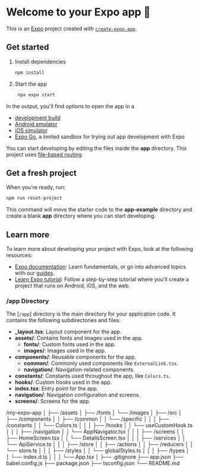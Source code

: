 # Welcome to your Expo app 👋

This is an [Expo](https://expo.dev) project created with [`create-expo-app`](https://www.npmjs.com/package/create-expo-app).

## Get started

1. Install dependencies

   ```bash
   npm install
   ```

2. Start the app

   ```bash
    npx expo start
   ```

In the output, you'll find options to open the app in a

- [development build](https://docs.expo.dev/develop/development-builds/introduction/)
- [Android emulator](https://docs.expo.dev/workflow/android-studio-emulator/)
- [iOS simulator](https://docs.expo.dev/workflow/ios-simulator/)
- [Expo Go](https://expo.dev/go), a limited sandbox for trying out app development with Expo

You can start developing by editing the files inside the **app** directory. This project uses [file-based routing](https://docs.expo.dev/router/introduction).

## Get a fresh project

When you're ready, run:

```bash
npm run reset-project
```

This command will move the starter code to the **app-example** directory and create a blank **app** directory where you can start developing.

## Learn more

To learn more about developing your project with Expo, look at the following resources:

- [Expo documentation](https://docs.expo.dev/): Learn fundamentals, or go into advanced topics with our [guides](https://docs.expo.dev/guides).
- [Learn Expo tutorial](https://docs.expo.dev/tutorial/introduction/): Follow a step-by-step tutorial where you'll create a project that runs on Android, iOS, and the web.

### /app Directory

The [`/app`] directory is the main directory for your application code. It contains the following subdirectories and files:

- **_layout.tsx**: Layout component for the app.
- **assets/**: Contains fonts and images used in the app.
  - **fonts/**: Custom fonts used in the app.
  - **images/**: Images used in the app.
- **components/**: Reusable components for the app.
  - **common/**: Commonly used components like `ExternalLink.tsx`.
  - **navigation/**: Navigation-related components.
- **constants/**: Constants used throughout the app, like `Colors.ts`.
- **hooks/**: Custom hooks used in the app.
- **index.tsx**: Entry point for the app.
- **navigation/**: Navigation configuration and screens.
- **screens/**: Screens for the app.


/my-expo-app
│
├── /assets
│   ├── /fonts
│   └── /images
│
├── /src
│   ├── /components
│   │   ├── /common
│   │   └── /specific
│   │
│   ├── /constants
│   │   └── Colors.ts
│   │
│   ├── /hooks
│   │   └── useCustomHook.ts
│   │
│   ├── /navigation
│   │   └── AppNavigator.tsx
│   │
│   ├── /screens
│   │   ├── HomeScreen.tsx
│   │   └── DetailsScreen.tsx
│   │
│   ├── /services
│   │   └── ApiService.ts
│   │
│   ├── /store
│   │   ├── /actions
│   │   ├── /reducers
│   │   └── store.ts
│   │
│   ├── /styles
│   │   └── globalStyles.ts
│   │
│   ├── /types
│   │   └── index.d.ts
│   │
│   └── App.tsx
│
├── .gitignore
├── app.json
├── babel.config.js
├── package.json
├── tsconfig.json
└── README.md